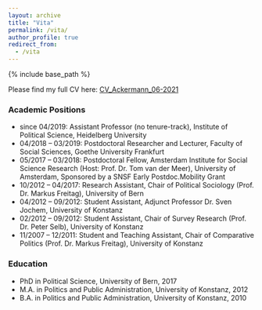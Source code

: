 ```yaml
---
layout: archive
title: "Vita"
permalink: /vita/
author_profile: true
redirect_from:
  - /vita
---
```


{% include base_path %}

Please find my full CV here: [CV_Ackermann_06-2021](http://kathrinackermann.github.io/files/CV_Ackermann_300621.pdf)

### Academic Positions
* since 04/2019:      Assistant Professor (no tenure-track), Institute of Political Science, Heidelberg University
* 04/2018 – 03/2019:  Postdoctoral Researcher and Lecturer, Faculty of Social Sciences, Goethe University Frankfurt
* 05/2017 – 03/2018:  Postdoctoral Fellow, Amsterdam Institute for Social Science Research (Host: Prof. Dr. Tom van der Meer), University of Amsterdam, Sponsored by a SNSF Early Postdoc.Mobility Grant
* 10/2012 – 04/2017:  Research Assistant, Chair of Political Sociology (Prof. Dr. Markus Freitag), University of Bern
* 04/2012 – 09/2012:  Student Assistant, Adjunct Professor Dr. Sven Jochem, University of Konstanz
* 02/2012 – 09/2012:  Student Assistant, Chair of Survey Research (Prof. Dr. Peter Selb), University of Konstanz
* 11/2007 – 12/2011:  Student and Teaching Assistant, Chair of Comparative Politics (Prof. Dr. Markus Freitag), University of Konstanz
  

### Education
* PhD in Political Science, University of Bern, 2017
* M.A. in Politics and Public Administration, University of Konstanz, 2012
* B.A. in Politics and Public Administration, University of Konstanz, 2010
